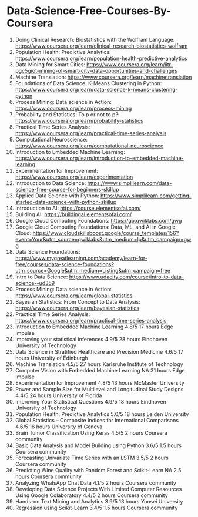 # Data-Science-Free-Courses-By-Coursera

1. Doing Clinical Research: Biostatistics with the Wolfram Language: https://www.coursera.org/learn/clinical-research-biostatistics-wolfram
2. Population Health: Predictive Analytics: https://www.coursera.org/learn/population-health-predictive-analytics
3. Data Mining for Smart Cities: https://www.coursera.org/learn/iitr-pgc5giot-mining-of-smart-city-data-opportunities-and-challenges
4. Machine Translation: https://www.coursera.org/learn/machinetranslation
5. Foundations of Data Science: K-Means Clustering in Python: https://www.coursera.org/learn/data-science-k-means-clustering-python
6. Process Mining: Data science in Action: https://www.coursera.org/learn/process-mining
7. Probability and Statistics: To p or not to p?: https://www.coursera.org/learn/probability-statistics
8. Practical Time Series Analysis: https://www.coursera.org/learn/practical-time-series-analysis
9. Computational Neuroscience: https://www.coursera.org/learn/computational-neuroscience
10. Introduction to Embedded Machine Learning: https://www.coursera.org/learn/introduction-to-embedded-machine-learning
11. Experimentation for Improvement: https://www.coursera.org/learn/experimentation
12. Introduction to Data Science: https://www.simplilearn.com/data-science-free-course-for-beginners-skillup
13. Applied Data Science with Python: https://www.simplilearn.com/getting-started-data-science-with-python-skillup
14. Introduction to AI: https://course.elementsofai.com/
15. Building AI: https://buildingai.elementsofai.com/
16. Google Cloud Computing Foundations: https://go.qwiklabs.com/gwg
17. Google Cloud Computing Foundations: Data, ML, and AI in Google Cloud: https://www.cloudskillsboost.google/course_templates/156?event=Your&utm_source=qwiklabs&utm_medium=lp&utm_campaign=gwg
18. Data Science Foundations: https://www.mygreatlearning.com/academy/learn-for-free/courses/data-science-foundations?utm_source=Google&utm_medium=Listing&utm_campaign=free
19. Intro to Data Science: https://www.udacity.com/course/intro-to-data-science--ud359
20. Process Mining: Data science in Action: https://www.coursera.org/learn/global-statistics
15.	Bayesian Statistics: From Concept to Data Analysis: https://www.coursera.org/learn/bayesian-statistics
16.	Practical Time Series Analysis: https://www.coursera.org/learn/practical-time-series-analysis
17.	Introduction to Embedded Machine Learning	4.8/5	17 hours	Edge Impulse 
18.	Improving your statistical inferences	4.9/5	28 hours	Eindhoven University of Technology
19.	Data Science in Stratified Healthcare and Precision Medicine	4.6/5	17 hours	University of Edinburgh
20.	Machine Translation	4.5/5	27 hours	Karlsruhe Institute of Technology
21.	Computer Vision with Embedded Machine Learning	NA	31 hours	Edge Impulse 
22.	Experimentation for Improvement	4.8/5	13 hours	 McMaster University
23.	Power and Sample Size for Multilevel and Longitudinal Study Designs	4.4/5	24 hours	University of Florida 
24.	Improving Your Statistical Questions	4.9/5	18 hours	Eindhoven University of Technology
25.	Population Health: Predictive Analytics	5.0/5	18 hours	Leiden University
26.	Global Statistics – Composite Indices for International Comparisons	4.6/5	16 hours	University of Geneva 
27.	Brain Tumor Classification Using Keras	4.5/5	2 hours	Coursera community
28.	Basic Data Analysis and Model Building using Python	3.6/5	1.5 hours	Coursera community
29.	Forecasting Univariate Time Series with an LSTM	3.5/5	2 hours	Coursera community
30.	Predicting Wine Quality with Random Forest and Scikit-Learn	NA	2.5 hours	Coursera community
31.	Analyzing WhatsApp Chat Data	4.1/5	2 hours	Coursera community
32.	Developing Data Science Projects With Limited Computer Resources Using Google Colaboratory	4.4/5	2 hours	Coursera community
33.	Hands-on Text Mining and Analytics	3.9/5	13 hours	Yonsei University
34.	Regression using Scikit-Learn	3.4/5	1.5 hours	Coursera community
